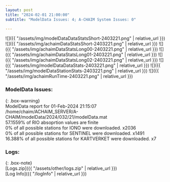 ```yaml
---
layout: post
title: "2024-02-01 21:00:00"
subtitle: "ModelData Issues: 4; A-CHAIM System Issues: 0"

---
```


![]({{ "/assets/img/modelDataDataStatsShort-2403221.png" | relative_url }})
![]({{ "/assets/img/achaimDataStatsShort-2403221.png" | relative_url }})
![]({{ "/assets/img/achaimDataStatsLong00-2403221.png" | relative_url }})
![]({{ "/assets/img/achaimDataStatsLong01-2403221.png" | relative_url }})
![]({{ "/assets/img/achaimDataStatsLong02-2403221.png" | relative_url }})
![]({{ "/assets/img/modelDataDataStats-2403221.png" | relative_url }})
![]({{ "/assets/img/modelDataStationStats-2403221.png" | relative_url }})
![]({{ "/assets/img/achaimRunTime-2403221.png" | relative_url }})


### ModelData Issues:  
  
{: .box-warning}  
 ModelData report for 01-Feb-2024 21:15:07   
 /home/chaim/ACHAIM_SERVER/A-CHAIM/modelData/2024/032/21/modelData.mat   
 57.1559% of RIO absoprtion values are finite   
 0% of all possible stations for IONO were downloaded. x2036   
 0% of all possible stations for SENTINEL were downloaded. x1491   
 16.388% of all possible stations for KARTVERKET were downloaded. x7   
  


### Logs:  
  
{: .box-note}  
[Logs.zip]({{ "/assets/other/logs.zip" | relative_url }})  
[Log Info]({{ "/logInfo" | relative_url }})  
